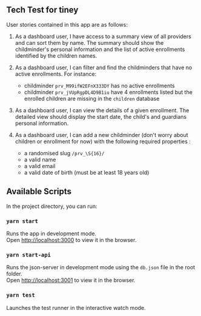 ## Tech Test for tiney

User stories contained in this app are as follows:

1. As a dashboard user, I have access to a summary view of all providers and can sort them by name. The summary should show the childminder's personal information and the list of active enrollments identified by the children names.

2. As a dashboard user, I can filter and find the childminders that have no active enrollments.
   For instance:

    - childminder `prv_M99ifW2EFnX333DY` has no active enrollments
    - childminder `prv_jVUpRgpDL4D9B1iu` have 4 enrollments listed but the enrolled children are missing in the `children` database

3. As a dashboard user, I can view the details of a given enrollment. The detailed view should display the start date, the child's and guardians personal information.

4. As a dashboard user, I can add a new childminder (don't worry about children or enrollment for now) with the following required properties :

    - a randomised slug `/prv_\S{16}/`
    - a valid name
    - a valid email
    - a valid date of birth (must be at least 18 years old)

## Available Scripts

In the project directory, you can run:

### `yarn start`

Runs the app in development mode.<br />
Open [http://localhost:3000](http://localhost:3000) to view it in the browser.

### `yarn start-api`

Runs the json-server in development mode using the `db.json` file in the root folder.<br />
Open [http://localhost:3001](http://localhost:3001) to view it in the browser.

### `yarn test`

Launches the test runner in the interactive watch mode.<br />
